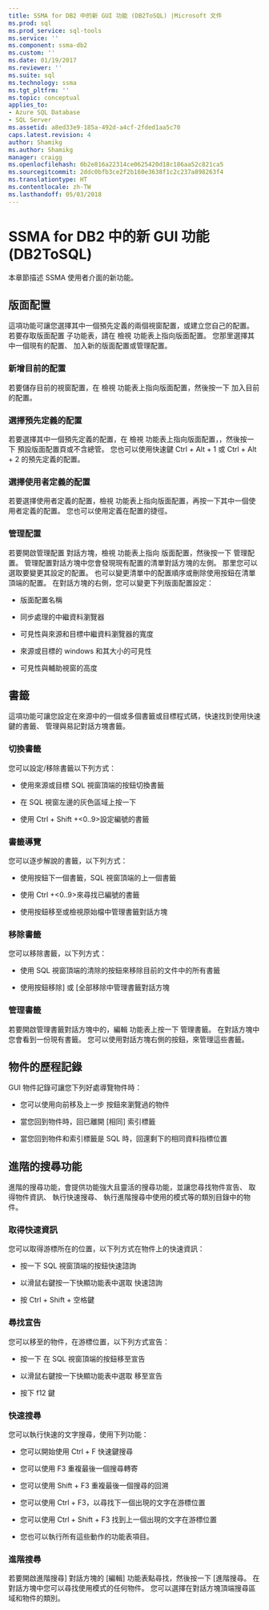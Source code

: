 ```yaml
---
title: SSMA for DB2 中的新 GUI 功能 (DB2ToSQL) |Microsoft 文件
ms.prod: sql
ms.prod_service: sql-tools
ms.service: ''
ms.component: ssma-db2
ms.custom: ''
ms.date: 01/19/2017
ms.reviewer: ''
ms.suite: sql
ms.technology: ssma
ms.tgt_pltfrm: ''
ms.topic: conceptual
applies_to:
- Azure SQL Database
- SQL Server
ms.assetid: a8ed33e9-185a-492d-a4cf-2fded1aa5c70
caps.latest.revision: 4
author: Shamikg
ms.author: Shamikg
manager: craigg
ms.openlocfilehash: 0b2e816a22314ce0625420d18c186aa52c821ca5
ms.sourcegitcommit: 2ddc0bfb3ce2f2b160e3638f1c2c237a898263f4
ms.translationtype: HT
ms.contentlocale: zh-TW
ms.lasthandoff: 05/03/2018
---
```

# <a name="new-gui-features-in-ssma-for-db2-db2tosql"></a>SSMA for DB2 中的新 GUI 功能 (DB2ToSQL)
本章節描述 SSMA 使用者介面的新功能。  
  
## <a name="layouts"></a>版面配置  
這項功能可讓您選擇其中一個預先定義的兩個視窗配置，或建立您自己的配置。 若要存取版面配置 子功能表，請在 檢視 功能表上指向版面配置。 您那里選擇其中一個現有的配置、 加入新的版面配置或管理配置。  
  
### <a name="add-current-layout"></a>新增目前的配置  
若要儲存目前的視窗配置，在 檢視 功能表上指向版面配置，然後按一下 加入目前的配置。  
  
### <a name="choose-predefined-layout"></a>選擇預先定義的配置  
若要選擇其中一個預先定義的配置，在 檢視 功能表上指向版面配置，，然後按一下 預設版面配置頁或不含總管。 您也可以使用快速鍵 Ctrl + Alt + 1 或 Ctrl + Alt + 2 的預先定義的配置。  
  
### <a name="choose-user-defined-layout"></a>選擇使用者定義的配置  
若要選擇使用者定義的配置，檢視 功能表上指向版面配置，再按一下其中一個使用者定義的配置。 您也可以使用定義在配置的捷徑。  
  
### <a name="manage-layouts"></a>管理配置  
若要開啟管理配置 對話方塊，檢視 功能表上指向 版面配置，然後按一下 管理配置。 管理配置對話方塊中您會發現現有配置的清單對話方塊的左側。 那里您可以選取要變更其設定的配置。 也可以變更清單中的配置順序或刪除使用按鈕在清單頂端的配置。 在對話方塊的右側，您可以變更下列版面配置設定：  
  
-   版面配置名稱  
  
-   同步處理的中繼資料瀏覽器  
  
-   可見性與來源和目標中繼資料瀏覽器的寬度  
  
-   來源或目標的 windows 和其大小的可見性  
  
-   可見性與輔助視窗的高度  
  
## <a name="bookmarks"></a>書籤  
這項功能可讓您設定在來源中的一個或多個書籤或目標程式碼，快速找到使用快速鍵的書籤、 管理與易記對話方塊書籤。  
  
### <a name="toggle-bookmark"></a>切換書籤  
您可以設定/移除書籤以下列方式：  
  
-   使用來源或目標 SQL 視窗頂端的按鈕切換書籤  
  
-   在 SQL 視窗左邊的灰色區域上按一下  
  
-   使用 Ctrl + Shift +&lt;0..9&gt;設定編號的書籤  
  
### <a name="bookmark-navigation"></a>書籤導覽  
您可以逐步解說的書籤，以下列方式：  
  
-   使用按鈕下一個書籤，SQL 視窗頂端的上一個書籤  
  
-   使用 Ctrl +&lt;0..9&gt;來尋找已編號的書籤  
  
-   使用按鈕移至或檢視原始檔中管理書籤對話方塊  
  
### <a name="removing-bookmark"></a>移除書籤  
您可以移除書籤，以下列方式：  
  
-   使用 SQL 視窗頂端的清除的按鈕來移除目前的文件中的所有書籤  
  
-   使用按鈕移除] 或 [全部移除中管理書籤對話方塊  
  
### <a name="manage-bookmarks"></a>管理書籤  
若要開啟管理書籤對話方塊中的，編輯 功能表上按一下 管理書籤。 在對話方塊中您會看到一份現有書籤。 您可以使用對話方塊右側的按鈕，來管理這些書籤。  
  
## <a name="object-history"></a>物件的歷程記錄  
GUI 物件記錄可讓您下列好處導覽物件時：  
  
-   您可以使用向前移及上一步 按鈕來瀏覽過的物件  
  
-   當您回到物件時，回已離開 [相同] 索引標籤  
  
-   當您回到物件和索引標籤是 SQL 時，回還剩下的相同資料指標位置  
  
## <a name="advanced-search-capabilities"></a>進階的搜尋功能  
進階的搜尋功能，會提供功能強大且靈活的搜尋功能，並讓您尋找物件宣告、 取得物件資訊、 執行快速搜尋、 執行進階搜尋中使用的模式等的類別目錄中的物件。  
  
### <a name="get-quick-information"></a>取得快速資訊  
您可以取得游標所在的位置，以下列方式在物件上的快速資訊：  
  
-   按一下 SQL 視窗頂端的按鈕快速諮詢  
  
-   以滑鼠右鍵按一下快顯功能表中選取 快速諮詢  
  
-   按 Ctrl + Shift + 空格鍵  
  
### <a name="find-declaration"></a>尋找宣告  
您可以移至的物件，在游標位置，以下列方式宣告：  
  
-   按一下 在 SQL 視窗頂端的按鈕移至宣告  
  
-   以滑鼠右鍵按一下快顯功能表中選取 移至宣告  
  
-   按下 f12 鍵  
  
### <a name="quick-search"></a>快速搜尋  
您可以執行快速的文字搜尋，使用下列功能：  
  
-   您可以開始使用 Ctrl + F 快速鍵搜尋  
  
-   您可以使用 F3 重複最後一個搜尋轉寄  
  
-   您可以使用 Shift + F3 重複最後一個搜尋的回溯  
  
-   您可以使用 Ctrl + F3，以尋找下一個出現的文字在游標位置  
  
-   您可以使用 Ctrl + Shift + F3 找到上一個出現的文字在游標位置  
  
-   您也可以執行所有這些動作的功能表項目。  
  
### <a name="advanced-search"></a>進階搜尋  
若要開啟進階搜尋] 對話方塊的 [編輯] 功能表點尋找，然後按一下 [進階搜尋。 在對話方塊中您可以尋找使用模式的任何物件。 您可以選擇在對話方塊頂端搜尋區域和物件的類別。  
  
